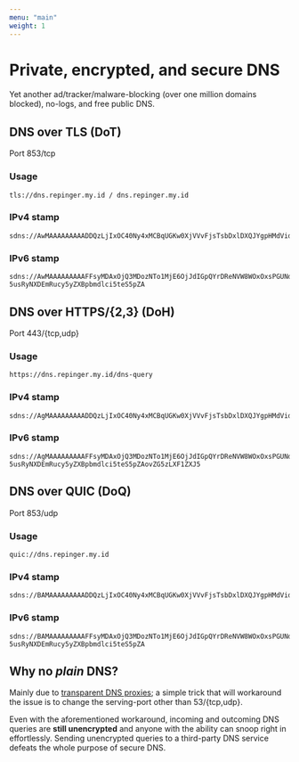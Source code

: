 ```yaml
---
menu: "main"
weight: 1
---
```


# Private, encrypted, and secure DNS

Yet another ad/tracker/malware-blocking (over one million domains blocked), no-logs, and free public DNS.


## DNS over TLS (DoT)
Port 853/tcp

### Usage
```
tls://dns.repinger.my.id / dns.repinger.my.id
```

### IPv4 stamp
```
sdns://AwMAAAAAAAAADDQzLjIxOC40Ny4xMCBqUGKw0XjVVvFjsTsbDxlDXQJYgpHMdVid_ubrEcjVwxZkbnMucmVwaW5nZXIubXkuaWQ6ODUz
```

### IPv6 stamp
```
sdns://AwMAAAAAAAAAFFsyMDAxOjQ3MDozNTo1MjE6OjJdIGpQYrDReNVW8WOxOxsPGUNdAliCkcx1WJ3-5usRyNXDEmRucy5yZXBpbmdlci5teS5pZA
```

## DNS over HTTPS/{2,3} (DoH)
Port 443/{tcp,udp}

### Usage
```
https://dns.repinger.my.id/dns-query
```

### IPv4 stamp
```
sdns://AgMAAAAAAAAADDQzLjIxOC40Ny4xMCBqUGKw0XjVVvFjsTsbDxlDXQJYgpHMdVid_ubrEcjVwxZkbnMucmVwaW5nZXIubXkuaWQ6NDQzCi9kbnMtcXVlcnk
```

### IPv6 stamp
```
sdns://AgMAAAAAAAAAFFsyMDAxOjQ3MDozNTo1MjE6OjJdIGpQYrDReNVW8WOxOxsPGUNdAliCkcx1WJ3-5usRyNXDEmRucy5yZXBpbmdlci5teS5pZAovZG5zLXF1ZXJ5
```

## DNS over QUIC (DoQ)
Port 853/udp

### Usage
```
quic://dns.repinger.my.id
```

### IPv4 stamp
```
sdns://BAMAAAAAAAAADDQzLjIxOC40Ny4xMCBqUGKw0XjVVvFjsTsbDxlDXQJYgpHMdVid_ubrEcjVwxZkbnMucmVwaW5nZXIubXkuaWQ6ODUz
```

### IPv6 stamp
```
sdns://BAMAAAAAAAAAFFsyMDAxOjQ3MDozNTo1MjE6OjJdIGpQYrDReNVW8WOxOxsPGUNdAliCkcx1WJ3-5usRyNXDEmRucy5yZXBpbmdlci5teS5pZA
```

## Why no *plain* DNS?

Mainly due to [transparent DNS proxies](https://dnsleaktest.com/what-is-transparent-dns-proxy.html); a simple trick that will workaround the issue is to change the serving-port other than 53/{tcp,udp}.

Even with the aforementioned workaround, incoming and outcoming DNS queries are **still unencrypted** and anyone with the ability can snoop right in effortlessly. Sending unencrypted queries to a third-party DNS service defeats the whole purpose of secure DNS.
